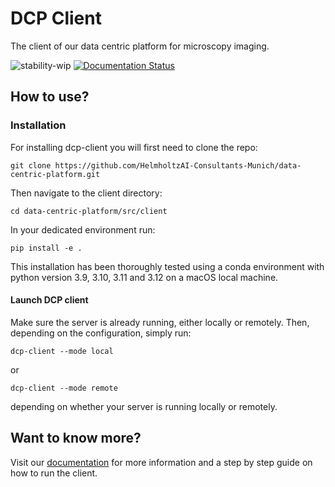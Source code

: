 # DCP Client
The client of our data centric platform for microscopy imaging.

![stability-wip](https://img.shields.io/badge/stability-work_in_progress-lightgrey.svg)
[![Documentation Status](https://readthedocs.org/projects/data-centric-platform/badge/?version=latest)](https://data-centric-platform.readthedocs.io/en/latest/?badge=latest)

## How to use?

### Installation 

For installing dcp-client you will first need to clone the repo:

```
git clone https://github.com/HelmholtzAI-Consultants-Munich/data-centric-platform.git
```

Then navigate to the client directory:
```
cd data-centric-platform/src/client
```

In your dedicated environment run:
```
pip install -e .
```

This installation has been thoroughly tested using a conda environment with python version 3.9, 3.10, 3.11 and 3.12 on a macOS local machine.



#### Launch DCP client
Make sure the server is already running, either locally or remotely. Then, depending on the configuration, simply run:
```
dcp-client --mode local
```
or 
```
dcp-client --mode remote
```
depending on whether your server is running locally or remotely.

## Want to know more?
Visit our [documentation](https://data-centric-platform.readthedocs.io/en/latest/dcp_client_installation.html) for more information and a step by step guide on how to run the client.
